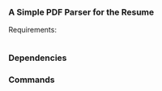 

### A Simple PDF Parser for the Resume

Requirements: 

```

```


### Dependencies 


### Commands 

```

```